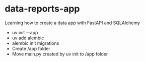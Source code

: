 # data-reports-app
Learning how to create a data app with FastAPI and SQLAlchemy

* uv init --app <folderName>
* uv add alembic
* alembic init migrations
* Create /app folder
* Move main.py created by uv init to /app folder


